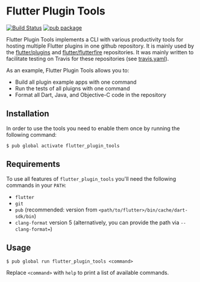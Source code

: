 # Flutter Plugin Tools

[![Build Status](https://travis-ci.org/flutter/plugin_tools.svg?branch=master)](https://travis-ci.org/flutter/plugin_tools)
[![pub package](https://img.shields.io/pub/v/flutter_plugin_tools.svg)](https://pub.dartlang.org/packages/flutter_plugin_tools)


Flutter Plugin Tools implements a CLI with various productivity tools for hosting multiple Flutter plugins in one github
repository. It is mainly used by the [flutter/plugins](https://github.com/flutter/plugins) and
[flutter/flutterfire](https://github.com/flutter/flutterfire) repositories. It was mainly written to facilitate
testing on Travis for these repositories (see [travis.yaml](https://github.com/flutter/plugins/blob/master/.travis.yml)).

As an example, Flutter Plugin Tools allows you to:

* Build all plugin example apps with one command
* Run the tests of all pluigns with one command
* Format all Dart, Java, and Objective-C code in the repository

## Installation

In order to use the tools you need to enable them once by running the following command:

```shell
$ pub global activate flutter_plugin_tools
```

## Requirements

To use all features of `flutter_plugin_tools` you'll need the following commands in your `PATH`:
* `flutter`
* `git`
* `pub` (recommended: version from `<path/to/flutter>/bin/cache/dart-sdk/bin`)
* `clang-format` version 5 (alternatively, you can provide the path via `--clang-format=`)

## Usage

```shell
$ pub global run flutter_plugin_tools <command>
```

Replace `<command>` with `help` to print a list of available commands.

